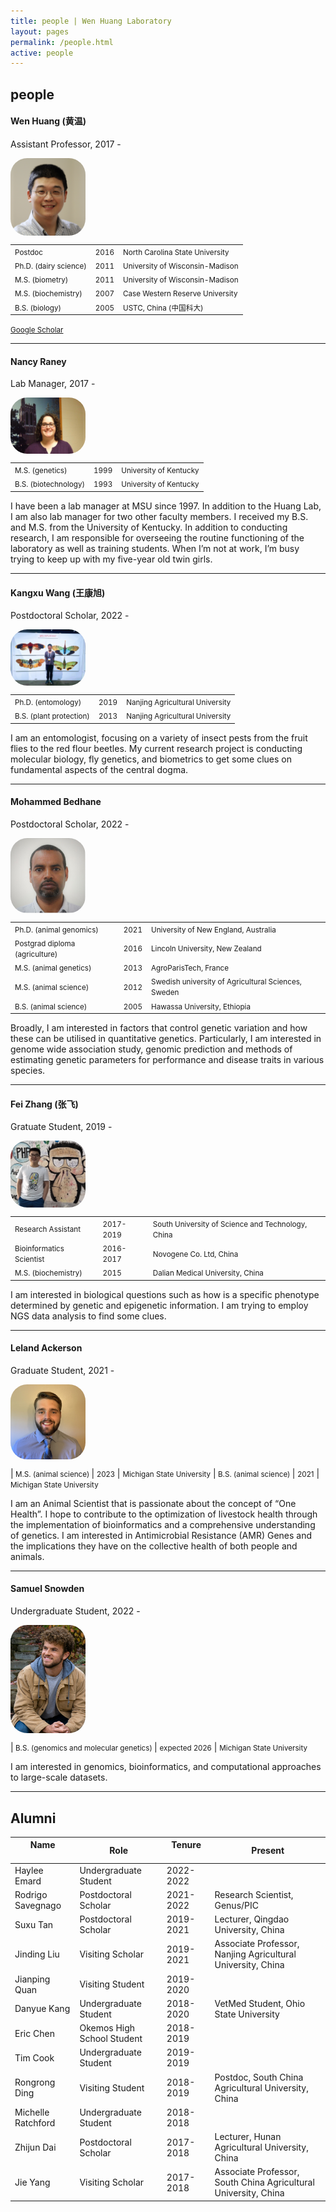 ```yaml
---
title: people | Wen Huang Laboratory
layout: pages
permalink: /people.html
active: people
---
```


## people
#### Wen Huang (黄温)

Assistant Professor, 2017 - 

<img src="files/WenHuang2019.jpg" style="border-radius: 20pt; width: 20%; max-width: 200px; min-width: 120px; display: block; margin-right: 20px;" >

| | | |
|-|-|-|
|<small>Postdoc</small> | <small>2016</small> | <small>North Carolina State University</small> |
|<small>Ph.D. (dairy science)</small> | <small>2011</small> | <small>University of Wisconsin-Madison</small> |
|<small>M.S.  (biometry)</small>      | <small>2011</small> | <small>University of Wisconsin-Madison</small> |
|<small>M.S.  (biochemistry)</small>  | <small>2007</small> | <small>Case Western Reserve University</small> |
|<small>B.S.  (biology)</small>       | <small>2005</small> | <small>USTC, China (中国科大)</small> |

<small><a href="https://scholar.google.com/citations?user=-scaSE0AAAAJ&hl=en" target="_blank">Google Scholar</a></small>

-----
#### Nancy Raney
Lab Manager, 2017 -

<img src="files/NancyRaney.jpg" style="border-radius: 20pt; width: 20%; max-width: 200px; min-width: 120px; display: block; margin-right: 20px;" >

| | | |
|-|-|-|
|<small>M.S.  (genetics)</small>  | <small>1999</small> | <small>University of Kentucky</small> |
|<small>B.S.  (biotechnology)</small>       | <small>1993</small> | <small>University of Kentucky</small> |

I have been a lab manager at MSU since 1997. In addition to the Huang Lab, I am also lab manager for two other faculty members. I received my B.S. and M.S. from the University of Kentucky. In addition to conducting research, I am responsible for overseeing the routine functioning of the laboratory as well as training students. When I’m not at work, I’m busy trying to keep up with my five-year old twin girls.

-----

#### Kangxu Wang (王康旭)
Postdoctoral Scholar, 2022 -

<img src="files/KangxuWang.jpg" style="border-radius: 20pt; width: 20%; max-width: 200px; min-width: 120px; display: block; margin-right: 20px;" >

| | | |
|-|-|-|
|<small>Ph.D. (entomology)</small> | <small>2019</small> | <small>Nanjing Agricultural University</small> |
|<small>B.S. (plant protection)</small> | <small>2013</small> | <small>Nanjing Agricultural University</small> |

I am an entomologist, focusing on a variety of insect pests from the fruit flies to the red flour beetles. My current research project is conducting molecular biology, fly genetics, and biometrics to get some clues on fundamental aspects of the central dogma. 

-----
#### Mohammed Bedhane 
Postdoctoral Scholar, 2022 -

<img src="files/MohammedBedhane.jpg" style="border-radius: 20pt; width: 20%; max-width: 200px; min-width: 120px; display: block; margin-right: 20px;" >

| | | |
|-|-|-|
|<small>Ph.D. (animal genomics)</small> | <small>2021</small> | <small>University of New England, Australia</small> |
|<small>Postgrad diploma (agriculture)</small> | <small>2016</small> | <small>Lincoln University, New Zealand</small> |
|<small>M.S. (animal genetics)</small> | <small>2013</small> | <small>AgroParisTech, France</small> |
|<small>M.S. (animal science)</small> | <small>2012</small> | <small>Swedish university of Agricultural Sciences, Sweden</small> |
|<small>B.S. (animal science)</small> | <small>2005</small> | <small>Hawassa University, Ethiopia</small> |


Broadly, I am interested in factors that control genetic variation and how these can be utilised in quantitative genetics. Particularly, I am interested in genome wide association study, genomic prediction and methods of estimating genetic parameters for performance and disease traits in various species. 

-----

#### Fei Zhang (张飞)
Gratuate Student, 2019 -

<img src="files/feizhang.jpg" style="border-radius: 20pt; width: 20%; max-width: 200px; min-width: 120px; display: block; margin-right: 20px;" >

| | | |
|-|-|-|
|<small>Research Assistant</small> | <small>2017-2019</small> | <small>South University of Science and Technology, China</small> |
|<small>Bioinformatics Scientist</small> | <small>2016-2017</small> | <small>Novogene Co. Ltd, China</small>
|<small> M.S. (biochemistry) </small> | <small>2015</small> | <small>Dalian Medical University, China</small>

I am interested in biological questions such as how is a specific phenotype determined by genetic and epigenetic information. I am trying to employ NGS data analysis to find some clues. 

-----

#### Leland Ackerson
Graduate Student, 2021 - 

<img src="files/LeeAckerson.jpg" style="border-radius: 20pt; width: 20%; max-width: 200px; min-width: 120px; display: block; margin-right: 20px;" >

|<small> M.S. (animal science) </small> | <small>2023</small> | <small>Michigan State University</small>
|<small> B.S. (animal science) </small> | <small>2021</small> | <small>Michigan State University</small>

I am an Animal Scientist that is passionate about the concept of “One Health”. I hope to contribute to the optimization of livestock health through the implementation of bioinformatics and a comprehensive understanding of genetics. I am interested in Antimicrobial Resistance (AMR) Genes and the implications they have on the collective health of both people and animals. 

-----
#### Samuel Snowden
Undergraduate Student, 2022 - 

<img src="files/snowden.jpg" style="border-radius: 20pt; width: 20%; max-width: 200px; min-width: 120px; display: block; margin-right: 20px;" >

|<small> B.S. (genomics and molecular genetics) </small> | <small>expected 2026</small> | <small>Michigan State University</small>

I am interested in genomics, bioinformatics, and computational approaches to large-scale datasets. 

-----

## Alumni

| Name <img width=60/> | Role | Tenure <img width=50/> | Present |
|----|----|----|----|
| Haylee Emard | Undergraduate Student | 2022-2022 | |
| Rodrigo Savegnago | Postdoctoral Scholar | 2021-2022| Research Scientist, Genus/PIC |
| Suxu Tan | Postdoctoral Scholar | 2019-2021 | Lecturer, Qingdao University, China|
| Jinding Liu | Visiting Scholar | 2019-2021 | Associate Professor, Nanjing Agricultural University, China |
| Jianping Quan | Visiting Student | 2019-2020 | |
| Danyue Kang | Undergraduate Student | 2018-2020 | VetMed Student, Ohio State University |
| Eric Chen | Okemos High School Student | 2018-2019 | |
| Tim Cook | Undergraduate Student | 2019-2019 | |
| Rongrong Ding | Visiting Student | 2018-2019 | Postdoc, South China Agricultural University, China |
| Michelle Ratchford | Undergraduate Student | 2018-2018 | |
| Zhijun Dai | Postdoctoral Scholar | 2017-2018 | Lecturer, Hunan Agricultural University, China |
| Jie Yang | Visiting Scholar | 2017-2018 | Associate Professor, South China Agricultural University, China |
